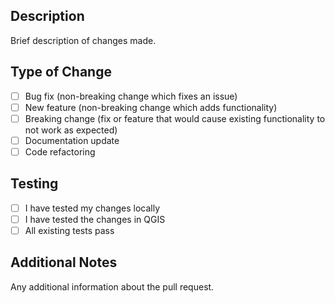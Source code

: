 ## Description
Brief description of changes made.

## Type of Change
- [ ] Bug fix (non-breaking change which fixes an issue)
- [ ] New feature (non-breaking change which adds functionality)  
- [ ] Breaking change (fix or feature that would cause existing functionality to not work as expected)
- [ ] Documentation update
- [ ] Code refactoring

## Testing
- [ ] I have tested my changes locally
- [ ] I have tested the changes in QGIS
- [ ] All existing tests pass

## Additional Notes
Any additional information about the pull request.
